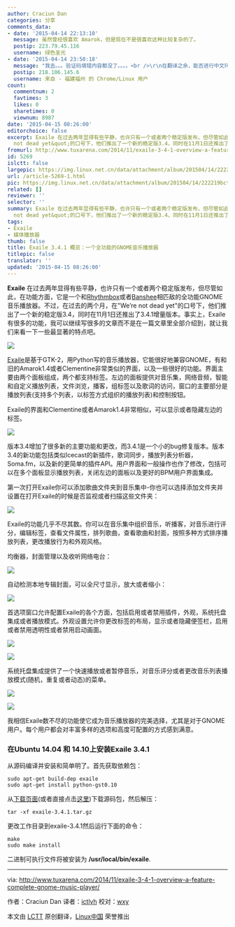 ```yaml
---
author: Craciun Dan
categories: 分享
comments_data:
- date: '2015-04-14 22:13:10'
  message: 虽然曾经很喜欢 Amarok，但是现在不是很喜欢这种比较复杂的了。
  postip: 223.79.45.116
  username: 绿色圣光
- date: '2015-04-14 23:50:18'
  message: "我去。。。验证码填错内容都没了。。。。<br />\r\n在翻译之余，能否进行中文环境测试，毕竟中文环境和英文环境还是有区别的，英文使用者肯定不会考虑中文乱码问题之类的东西吧。"
  postip: 218.106.145.6
  username: 来自 - 福建福州 的 Chrome/Linux 用户
count:
  commentnum: 2
  favtimes: 3
  likes: 0
  sharetimes: 0
  viewnum: 8987
date: '2015-04-15 08:26:00'
editorchoice: false
excerpt: Exaile 在过去两年显得有些平静，也许只有一个或者两个稳定版发布，但尽管如此，在功能方面，它是一个和Rhythmbox或者Banshee相匹敌的全功能GNOME音乐播放器。不过，在过去的两个月，在&quot;Were
  not dead yet&quot;的口号下，他们推出了一个新的稳定版3.4，同时在11月1日还推出了3.4.1增量版本。事实上，Exaile有很多的功能，我可以继续写很多的文章而不是在一篇文章里全部介绍到，就让我们来看一下一些最显著的特点吧。  Exaile是基于GTK-2，用Python写的音乐播放器，它能很好地兼容GNOME，有和旧的Amarok1.4或者Clementine非常类似的界面，以及
fromurl: http://www.tuxarena.com/2014/11/exaile-3-4-1-overview-a-feature-complete-gnome-music-player/
id: 5269
islctt: false
largepic: https://img.linux.net.cn/data/attachment/album/201504/14/222219bctd7dtb4z3kdkcd.jpg
url: /article-5269-1.html
pic: https://img.linux.net.cn/data/attachment/album/201504/14/222219bctd7dtb4z3kdkcd.jpg.thumb.jpg
related: []
reviewer: ''
selector: ''
summary: Exaile 在过去两年显得有些平静，也许只有一个或者两个稳定版发布，但尽管如此，在功能方面，它是一个和Rhythmbox或者Banshee相匹敌的全功能GNOME音乐播放器。不过，在过去的两个月，在&quot;Were
  not dead yet&quot;的口号下，他们推出了一个新的稳定版3.4，同时在11月1日还推出了3.4.1增量版本。事实上，Exaile有很多的功能，我可以继续写很多的文章而不是在一篇文章里全部介绍到，就让我们来看一下一些最显著的特点吧。  Exaile是基于GTK-2，用Python写的音乐播放器，它能很好地兼容GNOME，有和旧的Amarok1.4或者Clementine非常类似的界面，以及
tags:
- Exaile
- 媒体播放器
thumb: false
title: Exaile 3.4.1 概览：一个全功能的GNOME音乐播放器
titlepic: false
translator: ''
updated: '2015-04-15 08:26:00'
---
```


**Exaile** 在过去两年显得有些平静，也许只有一个或者两个稳定版发布，但尽管如此，在功能方面，它是一个和[Rhythmbox](https://wiki.gnome.org/Apps/Rhythmbox)或者[Banshee](http://banshee.fm/)相匹敌的全功能GNOME音乐播放器。不过，在过去的两个月，在"We’re not dead yet"的口号下，他们推出了一个新的稳定版3.4，同时在11月1日还推出了3.4.1增量版本。事实上，Exaile有很多的功能，我可以继续写很多的文章而不是在一篇文章里全部介绍到，就让我们来看一下一些最显著的特点吧。


![](/data/attachment/album/201504/14/222219bctd7dtb4z3kdkcd.jpg)


[Exaile](http://www.exaile.org/)是基于GTK-2，用Python写的音乐播放器，它能很好地兼容GNOME，有和旧的Amarok1.4或者Clementine非常类似的界面，以及一些很好的功能。界面主要由两个面板组成，两个都支持标签。左边的面板提供对音乐集，网络音频，智能和自定义播放列表，文件浏览，播客，组标签以及歌词的访问，窗口的主要部分是播放列表(支持多个列表，以标签方式组织的播放列表)和控制按钮。


Exaile的界面和Clementine或者Amarok1.4非常相似，可以显示或者隐藏左边的标签。


![](/data/attachment/album/201504/14/222223k6aaqzpqfrqgq8r6.jpg)


版本3.4增加了很多新的主要功能和更改，而3.4.1是一个小的bug修复版本。版本3.4的新功能包括类似Icecast的新插件，歌词同步，播放列表分析器，Soma.fm，以及新的更简单的插件API。用户界面和一般操作也作了修改，包括可以在多个面板显示播放列表，关闭左边的面板以及更好的BPM用户界面集成。


第一次打开Exaile你可以添加歌曲文件夹到音乐集中-你也可以选择添加文件夹并设置在打开Exaile的时候是否监视或者扫描这些文件夹：


![](/data/attachment/album/201504/14/222226f3he1h30h24ds8hn.jpg)


Exaile的功能几乎不尽其数。你可以在音乐集中组织音乐，听播客，对音乐进行评分，编辑标签，查看文件属性，排列歌曲，查看歌曲和封面，按照多种方式排序播放列表，更改播放行为和外观风格。


均衡器，封面管理以及收听网络电台：


![](/data/attachment/album/201504/14/222234b9fzk256eske7eme.jpg)


自动检测本地专辑封面，可以全尺寸显示，放大或者缩小：


![](/data/attachment/album/201504/14/222241apbaifbjk77jmjza.jpg)


首选项窗口允许配置Exaile的各个方面，包括启用或者禁用插件，外观，系统托盘集成或者播放模式。外观设置允许你更改标签的布局，显示或者隐藏便签栏，启用或者禁用透明性或者禁用启动画面。


![](/data/attachment/album/201504/14/222243zr8x8xxrye7o5a8u.jpg)


![](/data/attachment/album/201504/14/222245ae6ed6v00ne3ilzn.jpg)


系统托盘集成提供了一个快速播放或者暂停音乐，对音乐评分或者更改音乐列表播放模式(随机，重复或者动态)的菜单。


![](/data/attachment/album/201504/14/222247dfb54cqx7x35qzze.jpg)


![](/data/attachment/album/201504/14/222247dfb54cqx7x35qzze.jpg)


我相信Exaile数不尽的功能使它成为音乐播放器的完美选择，尤其是对于GNOME用户。每个用户都会对丰富多样的选项和高度可配置的方式感到满意。


### 在Ubuntu 14.04 和 14.10上安装Exaile 3.4.1


从源码编译并安装和简单明了。首先获取依赖包：



```
sudo apt-get build-dep exaile
sudo apt-get install python-gst0.10 

```

从[下载页面](http://www.exaile.org/download/)(或者直接点击[这里](https://github.com/exaile-dev/exaile/archive/3.4.1.tar.gz))下载源码包，然后解压：



```
tar -xf exaile-3.4.1.tar.gz

```

更改工作目录到exaile-3.4.1然后运行下面的命令：



```
make
sudo make install

```

二进制可执行文件将被安装为 **/usr/local/bin/exaile**.




---


via: <http://www.tuxarena.com/2014/11/exaile-3-4-1-overview-a-feature-complete-gnome-music-player/>


作者：Craciun Dan 译者：[ictlyh](https://github.com/ictlyh) 校对：[wxy](https://github.com/wxy)


本文由 [LCTT](https://github.com/LCTT/TranslateProject) 原创翻译，[Linux中国](http://linux.cn/) 荣誉推出